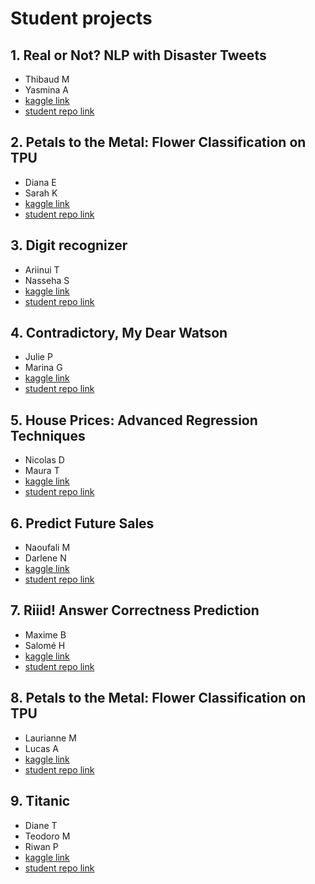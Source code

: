 # Student projects

## 1.  Real or Not? NLP with Disaster Tweets

* Thibaud M
* Yasmina A
* [kaggle link](https://www.kaggle.com/c/nlp-getting-started)
* [student repo link]()

## 2.  Petals to the Metal: Flower Classification on TPU

* Diana E
* Sarah K
* [kaggle link](https://www.kaggle.com/c/tpu-getting-started/rules)
* [student repo link](https://github.com/sarahkervran/Petals_to_Metal-Flower_Classification)

## 3.  Digit recognizer

* Ariinui T
* Nasseha S
* [kaggle link](https://www.kaggle.com/c/digit-recognizer)
* [student repo link](https://github.com/Nasseha/ML)

## 4.  Contradictory, My Dear Watson

* Julie P
* Marina G
* [kaggle link](https://www.kaggle.com/c/contradictory-my-dear-watson)
* [student repo link](https://github.com/Julie-Perron/Projet-ANN-SVN-MarinaGourin-JuliePerron)

## 5.  House Prices: Advanced Regression Techniques

* Nicolas D
* Maura T
* [kaggle link](https://www.kaggle.com/c/house-prices-advanced-regression-techniques)
* [student repo link](https://github.com/nicolbl95/Repo-Python)

## 6.  Predict Future Sales

* Naoufali M
* Darlene N
* [kaggle link](https://www.kaggle.com/c/competitive-data-science-predict-future-sales)
* [student repo link]()

## 7.  Riiid! Answer Correctness Prediction

* Maxime B
* Salomé H
* [kaggle link](https://www.kaggle.com/c/riiid-test-answer-prediction)
* [student repo link](https://github.com/salome-hennebois/Big-Data-sous-Python)

## 8.  Petals to the Metal: Flower Classification on TPU

* Laurianne M
* Lucas A
* [kaggle link](https://www.kaggle.com/c/tpu-getting-started)
* [student repo link](https://github.com/Delta9-bit/ML-Class-)

## 9.  Titanic

* Diane T
* Teodoro M
* Riwan P
* [kaggle link](https://www.kaggle.com/c/titanic)
* [student repo link](https://github.com/teodoromouniertebas/TitanicDianeTeodoroRiwan)
